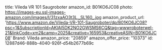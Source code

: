 title: Vileda VR 101 Saugroboter
amazon_id: B01KO6JC08
photo: https://images-eu.ssl-images-amazon.com/images/I/31zxaAO3t3L._SL160_.jpg
amazon_product_url: 'https://www.amazon.de/Vileda-VR-101-Saugroboter/dp/B01KO6JC08?psc=1&SubscriptionId=AKIAI5DK2NO2GWSMS6CQ&tag=wwwroboterwel-21&linkCode=xm2&camp=2025&creative=165953&creativeASIN=B01KO6JC08'
Brand: Vileda
amazon_price: "20859"
amazon_offer_price: "10373"
id: 12887d46-888b-4040-926f-d54b2677b69c
